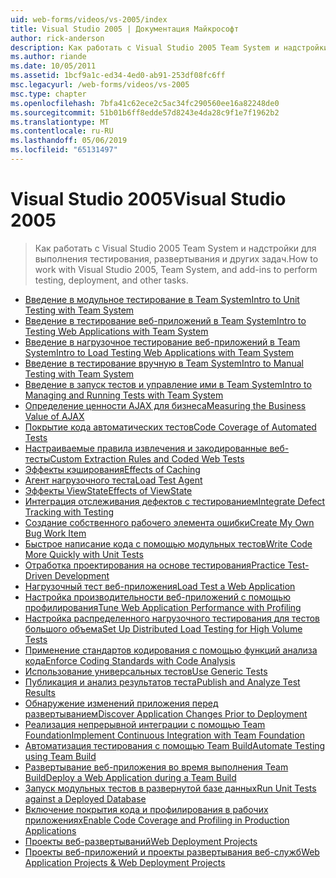 ```yaml
---
uid: web-forms/videos/vs-2005/index
title: Visual Studio 2005 | Документация Майкрософт
author: rick-anderson
description: Как работать с Visual Studio 2005 Team System и надстройки для выполнения тестирования, развертывания и других задач.
ms.author: riande
ms.date: 10/05/2011
ms.assetid: 1bcf9a1c-ed34-4ed0-ab91-253df08fc6ff
msc.legacyurl: /web-forms/videos/vs-2005
msc.type: chapter
ms.openlocfilehash: 7bfa41c62ece2c5ac34fc290560ee16a82248de0
ms.sourcegitcommit: 51b01b6ff8edde57d8243e4da28c9f1e7f1962b2
ms.translationtype: MT
ms.contentlocale: ru-RU
ms.lasthandoff: 05/06/2019
ms.locfileid: "65131497"
---
```

# <a name="visual-studio-2005"></a><span data-ttu-id="78477-103">Visual Studio 2005</span><span class="sxs-lookup"><span data-stu-id="78477-103">Visual Studio 2005</span></span>

> <span data-ttu-id="78477-104">Как работать с Visual Studio 2005 Team System и надстройки для выполнения тестирования, развертывания и других задач.</span><span class="sxs-lookup"><span data-stu-id="78477-104">How to work with Visual Studio 2005, Team System, and add-ins to perform testing, deployment, and other tasks.</span></span>

- [<span data-ttu-id="78477-105">Введение в модульное тестирование в Team System</span><span class="sxs-lookup"><span data-stu-id="78477-105">Intro to Unit Testing with Team System</span></span>](introduction-to-unit-testing-with-team-system.md)
- [<span data-ttu-id="78477-106">Введение в тестирование веб-приложений в Team System</span><span class="sxs-lookup"><span data-stu-id="78477-106">Intro to Testing Web Applications with Team System</span></span>](introduction-to-testing-web-applications-with-team-system.md)
- [<span data-ttu-id="78477-107">Введение в нагрузочное тестирование веб-приложений в Team System</span><span class="sxs-lookup"><span data-stu-id="78477-107">Intro to Load Testing Web Applications with Team System</span></span>](introduction-to-load-testing-web-applications-with-team-system.md)
- [<span data-ttu-id="78477-108">Введение в тестирование вручную в Team System</span><span class="sxs-lookup"><span data-stu-id="78477-108">Intro to Manual Testing with Team System</span></span>](introduction-to-manual-testing-with-team-system.md)
- [<span data-ttu-id="78477-109">Введение в запуск тестов и управление ими в Team System</span><span class="sxs-lookup"><span data-stu-id="78477-109">Intro to Managing and Running Tests with Team System</span></span>](introduction-to-managing-and-running-tests-with-team-system.md)
- [<span data-ttu-id="78477-110">Определение ценности AJAX для бизнеса</span><span class="sxs-lookup"><span data-stu-id="78477-110">Measuring the Business Value of AJAX</span></span>](measuring-the-business-value-of-ajax.md)
- [<span data-ttu-id="78477-111">Покрытие кода автоматических тестов</span><span class="sxs-lookup"><span data-stu-id="78477-111">Code Coverage of Automated Tests</span></span>](code-coverage-of-automated-tests.md)
- [<span data-ttu-id="78477-112">Настраиваемые правила извлечения и закодированные веб-тесты</span><span class="sxs-lookup"><span data-stu-id="78477-112">Custom Extraction Rules and Coded Web Tests</span></span>](custom-extraction-rules-and-coded-web-tests.md)
- [<span data-ttu-id="78477-113">Эффекты кэширования</span><span class="sxs-lookup"><span data-stu-id="78477-113">Effects of Caching</span></span>](the-effects-of-caching.md)
- [<span data-ttu-id="78477-114">Агент нагрузочного теста</span><span class="sxs-lookup"><span data-stu-id="78477-114">Load Test Agent</span></span>](using-the-load-test-agent.md)
- [<span data-ttu-id="78477-115">Эффекты ViewState</span><span class="sxs-lookup"><span data-stu-id="78477-115">Effects of ViewState</span></span>](the-effects-of-viewstate.md)
- [<span data-ttu-id="78477-116">Интеграция отслеживания дефектов с тестированием</span><span class="sxs-lookup"><span data-stu-id="78477-116">Integrate Defect Tracking with Testing</span></span>](how-do-i-integrate-defect-tracking-with-testing.md)
- [<span data-ttu-id="78477-117">Создание собственного рабочего элемента ошибки</span><span class="sxs-lookup"><span data-stu-id="78477-117">Create My Own Bug Work Item</span></span>](how-do-i-create-my-own-bug-work-item.md)
- [<span data-ttu-id="78477-118">Быстрое написание кода с помощью модульных тестов</span><span class="sxs-lookup"><span data-stu-id="78477-118">Write Code More Quickly with Unit Tests</span></span>](how-do-i-write-code-more-quickly-with-unit-tests.md)
- [<span data-ttu-id="78477-119">Отработка проектирования на основе тестирования</span><span class="sxs-lookup"><span data-stu-id="78477-119">Practice Test-Driven Development</span></span>](how-do-i-practice-test-driven-development.md)
- [<span data-ttu-id="78477-120">Нагрузочный тест веб-приложения</span><span class="sxs-lookup"><span data-stu-id="78477-120">Load Test a Web Application</span></span>](how-do-i-load-test-a-web-application.md)
- [<span data-ttu-id="78477-121">Настройка производительности веб-приложений с помощью профилирования</span><span class="sxs-lookup"><span data-stu-id="78477-121">Tune Web Application Performance with Profiling</span></span>](how-do-i-tune-web-application-performance-with-profiling.md)
- [<span data-ttu-id="78477-122">Настройка распределенного нагрузочного тестирования для тестов большого объема</span><span class="sxs-lookup"><span data-stu-id="78477-122">Set Up Distributed Load Testing for High Volume Tests</span></span>](how-do-i-set-up-distributed-load-testing-for-high-volume-tests.md)
- [<span data-ttu-id="78477-123">Применение стандартов кодирования с помощью функций анализа кода</span><span class="sxs-lookup"><span data-stu-id="78477-123">Enforce Coding Standards with Code Analysis</span></span>](how-do-i-enforce-coding-standards-with-code-analysis.md)
- [<span data-ttu-id="78477-124">Использование универсальных тестов</span><span class="sxs-lookup"><span data-stu-id="78477-124">Use Generic Tests</span></span>](how-do-i-use-generic-tests.md)
- [<span data-ttu-id="78477-125">Публикация и анализ результатов теста</span><span class="sxs-lookup"><span data-stu-id="78477-125">Publish and Analyze Test Results</span></span>](how-do-i-publish-and-analyze-test-results.md)
- [<span data-ttu-id="78477-126">Обнаружение изменений приложения перед развертыванием</span><span class="sxs-lookup"><span data-stu-id="78477-126">Discover Application Changes Prior to Deployment</span></span>](how-do-i-discover-application-changes-prior-to-deployment.md)
- [<span data-ttu-id="78477-127">Реализация непрерывной интеграции с помощью Team Foundation</span><span class="sxs-lookup"><span data-stu-id="78477-127">Implement Continuous Integration with Team Foundation</span></span>](how-do-i-implement-continuous-integration-with-team-foundation.md)
- [<span data-ttu-id="78477-128">Автоматизация тестирования с помощью Team Build</span><span class="sxs-lookup"><span data-stu-id="78477-128">Automate Testing using Team Build</span></span>](how-do-i-automate-testing-using-team-build.md)
- [<span data-ttu-id="78477-129">Развертывание веб-приложения во время выполнения Team Build</span><span class="sxs-lookup"><span data-stu-id="78477-129">Deploy a Web Application during a Team Build</span></span>](how-do-i-deploy-a-web-application-during-a-team-build.md)
- [<span data-ttu-id="78477-130">Запуск модульных тестов в развернутой базе данных</span><span class="sxs-lookup"><span data-stu-id="78477-130">Run Unit Tests against a Deployed Database</span></span>](how-do-i-run-unit-tests-against-a-deployed-database.md)
- [<span data-ttu-id="78477-131">Включение покрытия кода и профилирования в рабочих приложениях</span><span class="sxs-lookup"><span data-stu-id="78477-131">Enable Code Coverage and Profiling in Production Applications</span></span>](how-do-i-enable-code-coverage-and-profiling-in-production-applications.md)
- [<span data-ttu-id="78477-132">Проекты веб-развертываний</span><span class="sxs-lookup"><span data-stu-id="78477-132">Web Deployment Projects</span></span>](web-deployment-projects.md)
- [<span data-ttu-id="78477-133">Проекты веб-приложений и проекты развертывания веб-служб</span><span class="sxs-lookup"><span data-stu-id="78477-133">Web Application Projects & Web Deployment Projects</span></span>](web-application-projects-web-deployment-projects.md)
